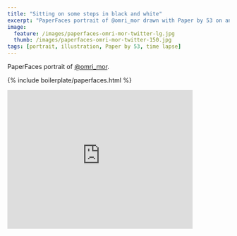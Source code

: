 ```yaml
---
title: "Sitting on some steps in black and white"
excerpt: "PaperFaces portrait of @omri_mor drawn with Paper by 53 on an iPad."
image: 
  feature: /images/paperfaces-omri-mor-twitter-lg.jpg
  thumb: /images/paperfaces-omri-mor-twitter-150.jpg
tags: [portrait, illustration, Paper by 53, time lapse]
---
```


PaperFaces portrait of [@omri_mor](http://twitter.com/omri_mor).

{% include boilerplate/paperfaces.html %}

<iframe width="420" height="315" src="http://www.youtube.com/embed/c2sYfotHIl0" frameborder="0"> </iframe>
